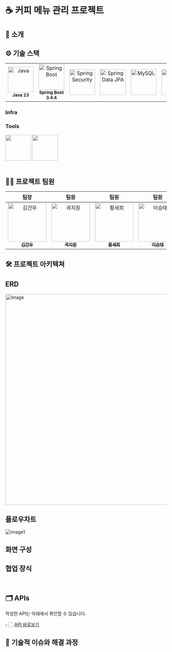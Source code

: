 # ☕️ 커피 메뉴 관리 프로젝트



## 📝 소개



## ⚙ 기술 스택
<table>
  <tr>
    <td align="center">
      <img src="https://github.com/yewon-Noh/readme-template/blob/main/skills/Java.png?raw=true" width="80" alt="Java"/><br/>
      <sub><b>Java 23</b></sub>
    </td>
    <td align="center">
      <img src="https://github.com/yewon-Noh/readme-template/blob/main/skills/SpringBoot.png?raw=true" width="80" alt="Spring Boot"/><br/>
      <sub><b>Spring Boot 3.4.4</b></sub>
    </td>
    <td align="center">
      <img src="https://github.com/yewon-Noh/readme-template/blob/main/skills/SpringSecurity.png?raw=true" width="80" alt="Spring Security"/><br/>
      <sub><b></b></sub>
    </td>
    <td align="center">
      <img src="https://github.com/yewon-Noh/readme-template/blob/main/skills/SpringDataJPA.png?raw=true" width="80" alt="Spring Data JPA"/><br/>
      <sub><b></b></sub>
    </td>
    <td align="center">
      <img src="https://github.com/yewon-Noh/readme-template/blob/main/skills/Mysql.png?raw=true" width="80" alt="MySQL"/><br/>
      <sub><b></b></sub>
    </td>
    <td align="center">
      <img src="https://github.com/yewon-Noh/readme-template/blob/main/skills/Thymeleaf.png?raw=true" width="80" alt="Thymeleaf"/><br/>
      <sub><b></b></sub>
    </td>
  </tr>
</table>

### Infra

### Tools
<div>
<img src="https://github.com/yewon-Noh/readme-template/blob/main/skills/Github.png?raw=true" width="80">
<img src="https://github.com/yewon-Noh/readme-template/blob/main/skills/Notion.png?raw=true" width="80">
</div>

<br />

## 💁‍♂️ 프로젝트 팀원

<table>
  <thead>
    <tr>
      <th align="center">팀장</th>
      <th align="center">팀원</th>
      <th align="center">팀원</th>
      <th align="center">팀원</th>
      <th align="center">팀원</th>
    </tr>
  </thead>
  <tbody>
    <tr>
      <td align="center">
        <a href="https://github.com/rjswjddn">
          <img src="https://github.com/rjswjddn.png" width="120" height="120" alt="김건우"/><br/>
          <sub><b>김건우</b></sub>
        </a>
      </td>
      <td align="center">
        <a href="https://github.com/jiwon1217">
          <img src="https://github.com/jiwon1217.png" width="120" height="120" alt="곽지원"/><br/>
          <sub><b>곽지원</b></sub>
        </a>
      </td>
      <td align="center">
        <a href="https://github.com/sehee123">
          <img src="https://github.com/sehee123.png" width="120" height="120" alt="황세희"/><br/>
          <sub><b>황세희</b></sub>
        </a>
      </td>
      <td align="center">
        <a href="https://github.com/gffd94">
          <img src="https://github.com/gffd94.png" width="120" height="120" alt="이승태"/><br/>
          <sub><b>이승태</b></sub>
        </a>
      </td>
      <td align="center">
        <a href="https://github.com/pbk2312">
          <img src="https://github.com/pbk2312.png" width="120" height="120" alt="박유한"/><br/>
          <sub><b>박유한</b></sub>
        </a>
      </td>
    </tr>
  </tbody>
</table>


## 🛠️ 프로젝트 아키텍쳐


## ERD

<img width="656" alt="image" src="https://github.com/user-attachments/assets/cdb34439-0b0e-4abc-aac4-a2e26b0d7f49" />

## 플로우차트


![image1](https://github.com/user-attachments/assets/2462ab84-9897-49ea-8563-304046d71ee0)





## 화면 구성


## 협업 장식

<br />

## 🗂️ APIs

작성한 API는 아래에서 확인할 수 있습니다.

👉🏻 [API 바로보기](/backend/APIs.md)



## 🤔 기술적 이슈와 해결 과정


<br />
